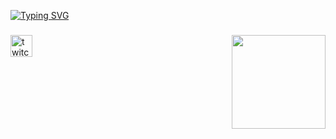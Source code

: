 [![Typing SVG](https://readme-typing-svg.demolab.com?font=Fira+Code&pause=1000&color=4C6A85&width=435&lines=RxVerse+%7C+https%3A%2F%2Fguns.lol%2Frxverse;https%3A%2F%2Fdiscord.topeka.fun+%7C+https%3A%2F%2Ftopeka.fun)](https://git.io/typing-svg)

###

<img align="right" height="150" src="https://cdn.discordapp.com/avatars/1136348371968335963/a_8e28520aaaf657cfb918506f4b018211.gif?size=1024"  />

###

<div align="left">
  <a href="https://www.twitch.tv/tvrxverse" target="_blank">
    <img src="https://img.shields.io/static/v1?message=Twitch&logo=twitch&label=&color=9146FF&logoColor=white&labelColor=&style=for-the-badge" height="35" alt="twitch logo"  />
</div>

###
